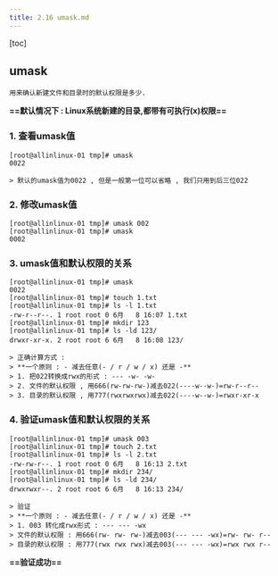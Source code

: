```yaml
---
title: 2.16 umask.md
---
```

[toc] 

## umask 
	用来确认新建文件和目录时的默认权限是多少.
	
**==默认情况下 : Linux系统新建的目录,都带有可执行(x)权限==**

### 1. 查看umask值

```
[root@allinlinux-01 tmp]# umask
0022
```
	> 默认的umask值为0022 , 但是一般第一位可以省略 , 我们只用到后三位022

### 2. 修改umask值
	
```
[root@allinlinux-01 tmp]# umask 002
[root@allinlinux-01 tmp]# umask
0002
```
	
### 3. umask值和默认权限的关系

```
[root@allinlinux-01 tmp]# umask 
0022
[root@allinlinux-01 tmp]# touch 1.txt
[root@allinlinux-01 tmp]# ls -l 1.txt 
-rw-r--r--. 1 root root 0 6月   8 16:07 1.txt
[root@allinlinux-01 tmp]# mkdir 123
[root@allinlinux-01 tmp]# ls -ld 123/
drwxr-xr-x. 2 root root 6 6月   8 16:08 123/

```
	> 正确计算方式 : 
	> **一个原则 : - 减去任意(- / r / w / x) 还是 -**
	> 1. 把022转换成rwx的形式 : --- -w- -w-
	> 2. 文件的默认权限 , 用666(rw-rw-rw-)减去022(----w--w-)=rw-r--r--
	> 3. 目录的默认权限 , 用777(rwxrwxrwx)减去022(----w--w-)=rwxr-xr-x

### 4. 验证umask值和默认权限的关系

```
[root@allinlinux-01 tmp]# umask 003
[root@allinlinux-01 tmp]# touch 2.txt
[root@allinlinux-01 tmp]# ls -l 2.txt 
-rw-rw-r--. 1 root root 0 6月   8 16:13 2.txt
[root@allinlinux-01 tmp]# mkdir 234/
[root@allinlinux-01 tmp]# ls -ld 234/
drwxrwxr--. 2 root root 6 6月   8 16:13 234/

```
	> 验证
	> **一个原则 : - 减去任意(- / r / w / x) 还是 -**
	> 1. 003 转化成rwx形式 : --- --- -wx
	> 文件的默认权限 : 用666(rw- rw- rw-)减去003(--- --- -wx)=rw- rw- r--
	> 目录的默认权限 : 用777(rwx rwx rwx)减去003(--- --- -wx)=rwx rwx r--

**==验证成功==**



